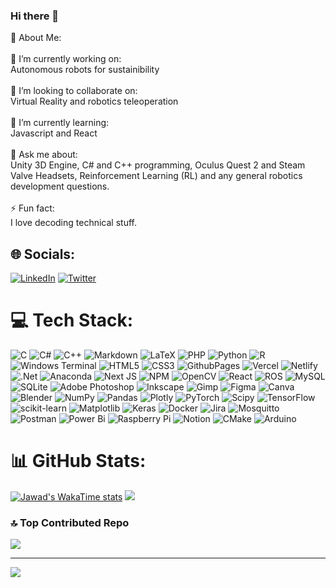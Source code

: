 ### Hi there 👋

 💫 About Me:
 <br><br>
🔭 I’m currently working on:<br>Autonomous robots for sustainibility<br><br>👯 I’m looking to collaborate on:<br>Virtual Reality and robotics teleoperation<br><br>🌱 I’m currently learning:<br>Javascript and React<br><br>💬 Ask me about:<br>Unity 3D Engine, C# and C++ programming, Oculus Quest 2 and Steam Valve Headsets, Reinforcement Learning (RL) and any general robotics development questions.<br><br>⚡ Fun fact:<br>I love decoding technical stuff.


## 🌐 Socials:

[![LinkedIn](https://img.shields.io/badge/LinkedIn-%230077B5.svg?logo=linkedin&logoColor=white)](https://linkedin.com/in/syed-jawad-akhtar/) [![Twitter](https://img.shields.io/badge/Twitter-%231DA1F2.svg?logo=Twitter&logoColor=white)](https://twitter.com/syedjawadakhtar) 

# 💻 Tech Stack:

![C](https://img.shields.io/badge/c-%2300599C.svg?style=for-the-badge&logo=c&logoColor=white) ![C#](https://img.shields.io/badge/c%23-%23239120.svg?style=for-the-badge&logo=c-sharp&logoColor=white) ![C++](https://img.shields.io/badge/c++-%2300599C.svg?style=for-the-badge&logo=c%2B%2B&logoColor=white) ![Markdown](https://img.shields.io/badge/markdown-%23000000.svg?style=for-the-badge&logo=markdown&logoColor=white) ![LaTeX](https://img.shields.io/badge/latex-%23008080.svg?style=for-the-badge&logo=latex&logoColor=white) ![PHP](https://img.shields.io/badge/php-%23777BB4.svg?style=for-the-badge&logo=php&logoColor=white) ![Python](https://img.shields.io/badge/python-3670A0?style=for-the-badge&logo=python&logoColor=ffdd54) ![R](https://img.shields.io/badge/r-%23276DC3.svg?style=for-the-badge&logo=r&logoColor=white) ![Windows Terminal](https://img.shields.io/badge/Windows%20Terminal-%234D4D4D.svg?style=for-the-badge&logo=windows-terminal&logoColor=white) ![HTML5](https://img.shields.io/badge/html5-%23E34F26.svg?style=for-the-badge&logo=html5&logoColor=white) ![CSS3](https://img.shields.io/badge/css3-%231572B6.svg?style=for-the-badge&logo=css3&logoColor=white) ![GithubPages](https://img.shields.io/badge/github%20pages-121013?style=for-the-badge&logo=github&logoColor=white) ![Vercel](https://img.shields.io/badge/vercel-%23000000.svg?style=for-the-badge&logo=vercel&logoColor=white) ![Netlify](https://img.shields.io/badge/netlify-%23000000.svg?style=for-the-badge&logo=netlify&logoColor=#00C7B7) ![.Net](https://img.shields.io/badge/.NET-5C2D91?style=for-the-badge&logo=.net&logoColor=white) ![Anaconda](https://img.shields.io/badge/Anaconda-%2344A833.svg?style=for-the-badge&logo=anaconda&logoColor=white) ![Next JS](https://img.shields.io/badge/Next-black?style=for-the-badge&logo=next.js&logoColor=white) ![NPM](https://img.shields.io/badge/NPM-%23CB3837.svg?style=for-the-badge&logo=npm&logoColor=white) ![OpenCV](https://img.shields.io/badge/opencv-%23white.svg?style=for-the-badge&logo=opencv&logoColor=white) ![React](https://img.shields.io/badge/react-%2320232a.svg?style=for-the-badge&logo=react&logoColor=%2361DAFB) ![ROS](https://img.shields.io/badge/ros-%230A0FF9.svg?style=for-the-badge&logo=ros&logoColor=white) ![MySQL](https://img.shields.io/badge/mysql-%2300000f.svg?style=for-the-badge&logo=mysql&logoColor=white) ![SQLite](https://img.shields.io/badge/sqlite-%2307405e.svg?style=for-the-badge&logo=sqlite&logoColor=white) ![Adobe Photoshop](https://img.shields.io/badge/adobe%20photoshop-%2331A8FF.svg?style=for-the-badge&logo=adobe%20photoshop&logoColor=white) ![Inkscape](https://img.shields.io/badge/Inkscape-e0e0e0?style=for-the-badge&logo=inkscape&logoColor=080A13) ![Gimp](https://img.shields.io/badge/Gimp-657D8B?style=for-the-badge&logo=gimp&logoColor=FFFFFF) ![Figma](https://img.shields.io/badge/figma-%23F24E1E.svg?style=for-the-badge&logo=figma&logoColor=white) ![Canva](https://img.shields.io/badge/Canva-%2300C4CC.svg?style=for-the-badge&logo=Canva&logoColor=white) ![Blender](https://img.shields.io/badge/blender-%23F5792A.svg?style=for-the-badge&logo=blender&logoColor=white) ![NumPy](https://img.shields.io/badge/numpy-%23013243.svg?style=for-the-badge&logo=numpy&logoColor=white) ![Pandas](https://img.shields.io/badge/pandas-%23150458.svg?style=for-the-badge&logo=pandas&logoColor=white) ![Plotly](https://img.shields.io/badge/Plotly-%233F4F75.svg?style=for-the-badge&logo=plotly&logoColor=white) ![PyTorch](https://img.shields.io/badge/PyTorch-%23EE4C2C.svg?style=for-the-badge&logo=PyTorch&logoColor=white) ![Scipy](https://img.shields.io/badge/SciPy-%230C55A5.svg?style=for-the-badge&logo=scipy&logoColor=%white) ![TensorFlow](https://img.shields.io/badge/TensorFlow-%23FF6F00.svg?style=for-the-badge&logo=TensorFlow&logoColor=white) ![scikit-learn](https://img.shields.io/badge/scikit--learn-%23F7931E.svg?style=for-the-badge&logo=scikit-learn&logoColor=white) ![Matplotlib](https://img.shields.io/badge/Matplotlib-%23ffffff.svg?style=for-the-badge&logo=Matplotlib&logoColor=black) ![Keras](https://img.shields.io/badge/Keras-%23D00000.svg?style=for-the-badge&logo=Keras&logoColor=white) ![Docker](https://img.shields.io/badge/docker-%230db7ed.svg?style=for-the-badge&logo=docker&logoColor=white) ![Jira](https://img.shields.io/badge/jira-%230A0FFF.svg?style=for-the-badge&logo=jira&logoColor=white) ![Mosquitto](https://img.shields.io/badge/mosquitto-%233C5280.svg?style=for-the-badge&logo=eclipsemosquitto&logoColor=white) ![Postman](https://img.shields.io/badge/Postman-FF6C37?style=for-the-badge&logo=postman&logoColor=white) ![Power Bi](https://img.shields.io/badge/power_bi-F2C811?style=for-the-badge&logo=powerbi&logoColor=black) ![Raspberry Pi](https://img.shields.io/badge/-RaspberryPi-C51A4A?style=for-the-badge&logo=Raspberry-Pi) ![Notion](https://img.shields.io/badge/Notion-%23000000.svg?style=for-the-badge&logo=notion&logoColor=white) ![CMake](https://img.shields.io/badge/CMake-%23008FBA.svg?style=for-the-badge&logo=cmake&logoColor=white) ![Arduino](https://img.shields.io/badge/-Arduino-00979D?style=for-the-badge&logo=Arduino&logoColor=white)
# 📊 GitHub Stats:
[![Jawad's WakaTime stats](https://github-readme-stats.vercel.app/api/wakatime?username=syedjawadakhtar)](https://github.com/syedjawadakhtar/github-readme-stats)
![](https://github-readme-stats.vercel.app/api/top-langs/?username=syedjawadakhtar&theme=default&hide_border=false&include_all_commits=false&count_private=false&layout=compact)

### 🔝 Top Contributed Repo
![](https://github-contributor-stats.vercel.app/api?username=syedjawadakhtar&limit=5&theme=flat&combine_all_yearly_contributions=true)

---
[![](https://visitcount.itsvg.in/api?id=syedjawadakhtar&icon=0&color=8)](https://visitcount.itsvg.in)

<!-- Proudly created with GPRM ( https://gprm.itsvg.in ) -->
